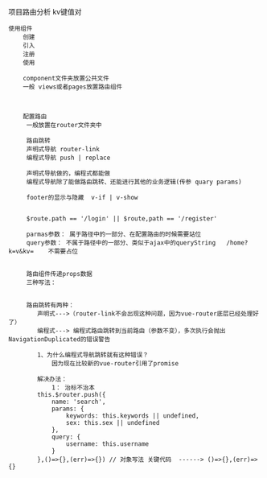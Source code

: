 项目路由分析
    kv键值对

    使用组件
        创建
        引入
        注册
        使用

        component文件夹放置公共文件
        一般 views或者pages放置路由组件



        配置路由
         一般放置在router文件夹中

         路由跳转
         声明式导航 router-link
         编程式导航 push | replace

         声明式导航做的，编程式都能做
         编程式导航除了能做路由跳转、还能进行其他的业务逻辑(传参 quary params)

         footer的显示与隐藏  v-if | v-show


         $route.path == '/login' || $route,path == '/register'

         parmas参数： 属于路径中的一部分、在配置路由的时候需要站位
         query参数： 不属于路径中的一部分、类似于ajax中的queryString   /home?k=v&kv=    不需要占位


         路由组件传递props数据
         三种写法：

        
         路由跳转有两种：
            声明式--->（router-link不会出现这种问题，因为vue-router底层已经处理好了）   
            编程式---> 编程式路由跳转到当前路由（参数不变），多次执行会抛出NavigationDuplicated的错误警告

            1、为什么编程式导航跳转就有这种错误？
                因为现在比较新的vue-router引用了promise

            解决办法： 
                1： 治标不治本
            this.$router.push({
                name: 'search',
                params: {
                    keywords: this.keywords || undefined,
                    sex: this.sex || undefined
                },
                query: {
                    username: this.username
                }
            },()=>{},(err)=>{}) // 对象写法 关键代码  ------> ()=>{},(err)=>{}